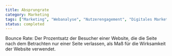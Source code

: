 ```yaml
---
title: Absprungrate
category: Marketing
tags: ["Marketing", "Webanalyse", "Nutzerengagement", "Digitales Marketing"]
status: completed
---
```

Bounce Rate: Der Prozentsatz der Besucher einer Website, die die Seite nach dem Betrachten nur einer Seite verlassen, als Maß für die Wirksamkeit der Website verwendet.